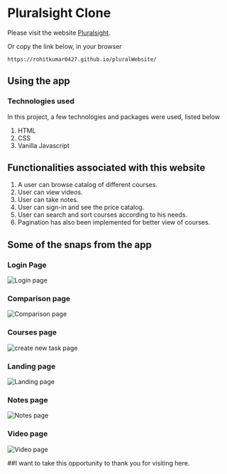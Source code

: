 # Pluralsight Clone

Please visit the website [Pluralsight](https://rohitkumar0427.github.io/pluralWebsite/).

Or copy the link below, in your browser

```
https://rohitkumar0427.github.io/pluralWebsite/
```

## Using the app

### Technologies used

In this project, a few technologies and packages were used, listed below

1. HTML
2. CSS
3. Vanilla Javascript

## Functionalities associated with this website

1. A user can browse catalog of different courses.
2. User can view videos.
3. User can take notes.
4. User can sign-in and see the price catalog.
5. User can search and sort courses according to his needs.
6. Pagination has also been implemented for better view of courses.

## Some of the snaps from the app

### Login Page

![Login page](https://github.com/rohitkumar0427/pluralWebsite/login.jpg)

### Comparison page

![Comparison page](https://github.com/rohitkumar0427/pluralWebsite/comparison.jpg)

### Courses page

![create new task page](https://github.com/rohitkumar0427/pluralWebsite/create.jpg)

### Landing page

![Landing page](https://github.com/rohitkumar0427/pluralWebsite/landingPage.jpg)

### Notes page

![Notes page](https://github.com/rohitkumar0427/pluralWebsite/notes.jpg)

### Video page

![Video page](https://github.com/rohitkumar0427/pluralWebsite/video.jpg)

##I want to take this opportunity to thank you for visiting here.

